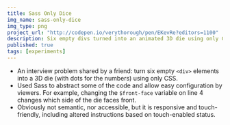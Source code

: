 ```yaml
---
title: Sass Only Dice
img_name: sass-only-dice
img_type: png
project_url: "http://codepen.io/verythorough/pen/EKevRe?editors=1100"
description: Six empty divs turned into an animated 3D die using only CSS (Sass)
published: true
tags: [experiments]
---
```


* An interview problem shared by a friend: turn six empty `<div>` elements into a 3D die (with dots for the numbers) using only CSS.
* Used Sass to abstract some of the code and allow easy configuration by viewers.  For example, changing the `$front-face` variable on line 4 changes which side of the die faces front.
* Obviously not semantic, nor accessible, but it is responsive and touch-friendly, including altered instructions based on touch-enabled status.
